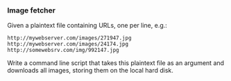 ### Image fetcher

Given a plaintext file containing URLs, one per line, e.g.:

```
http://mywebserver.com/images/271947.jpg
http://mywebserver.com/images/24174.jpg
http://somewebsrv.com/img/992147.jpg
```

Write a command line script that takes this plaintext file as an
argument and downloads all images, storing them on the local hard
disk.
